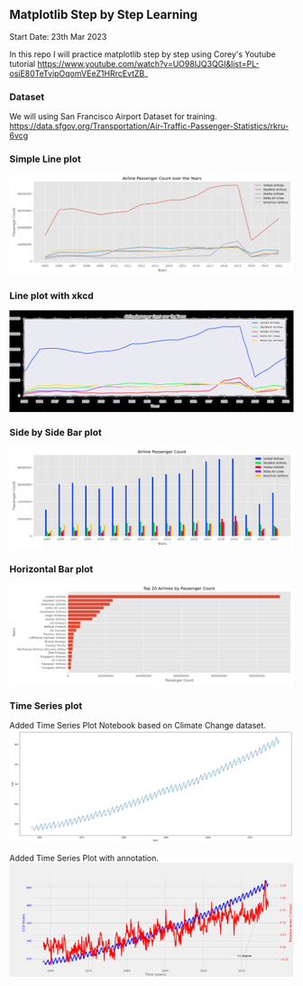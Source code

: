 ## Matplotlib Step by Step Learning

Start Date: 23th Mar 2023

In this repo I will practice matplotlib step by step using Corey's Youtube tutorial https://www.youtube.com/watch?v=UO98lJQ3QGI&list=PL-osiE80TeTvipOqomVEeZ1HRrcEvtZB_

### Dataset

We will using San Francisco Airport Dataset for training. https://data.sfgov.org/Transportation/Air-Traffic-Passenger-Statistics/rkru-6vcg

### Simple Line plot

![Alt text](San_Francisco_Passenger_count_styling.png)

### Line plot with xkcd

![Alt text](San_Francisco_Passenger_count_xkcd.png)

### Side by Side Bar plot

![Alt text](San_Francisco_Passenger_count_ggplot_bar.png)

### Horizontal Bar plot

![Alt text](San_Francisco_Passenger_count_ggplot_barh.png)

### Time Series plot

Added Time Series Plot Notebook based on Climate Change dataset.
![Alt text](Climate_change_time_series_basic_plot.png)

Added Time Series Plot with annotation.
![Alt text](Climate_change_time_series_annotated_plot.png)
